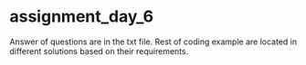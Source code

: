 # assignment_day_6
Answer of questions are in the txt file.
Rest of coding example are located in different solutions based on their requirements.